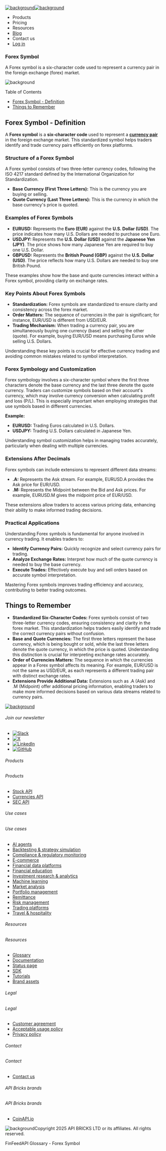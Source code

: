 [![background](/_next/image?url=https%3A%2F%2Fcdn.sanity.io%2Fimages%2Fxpx4czto%2Fproduction%2Fc9a795fc7fb3558997d636211a44e71eb59288f0-773x184.png&w=1920&q=75)![background](https://cdn.sanity.io/images/xpx4czto/production/875913d8710b3054c19fad19673dc5592614265e-773x184.svg)](/)

* Products
* Pricing
* Resources
* [Blog](/blog)
* Contact us
* [Log in](https://console.finfeedapi.com/?link=/apikeys/create)

### Forex Symbol

A Forex symbol is a six-character code used to represent a currency pair in the foreign exchange (forex) market.

![background](https://cdn.sanity.io/images/xpx4czto/production/999c709b2777af013884c6e2623e9aa699585a06-429x429.svg)

Table of Contents

* [Forex Symbol - Definition](#link-ad0c2371b1c5)
* [Things to Remember](#link-09bd664a6ddd)

Forex Symbol - Definition
-------------------------

A **Forex symbol** is a **six-character code** used to represent a [**currency pair**](https://www.finfeedapi.com/learn/glossary/currency-pair) in the foreign exchange market. This standardized symbol helps traders identify and trade currency pairs efficiently on forex platforms.

### Structure of a Forex Symbol

A Forex symbol consists of two three-letter currency codes, following the ISO 4217 standard defined by the International Organization for Standardization.

* **Base Currency (First Three Letters):** This is the currency you are buying or selling.
* **Quote Currency (Last Three Letters):** This is the currency in which the base currency's price is quoted.

### Examples of Forex Symbols

* **EURUSD:** Represents the **Euro (EUR)** against the **U.S. Dollar (USD)**. The price indicates how many U.S. Dollars are needed to purchase one Euro.
* **USDJPY:** Represents the **U.S. Dollar (USD)** against the **Japanese Yen (JPY)**. The price shows how many Japanese Yen are required to buy one U.S. Dollar.
* **GBPUSD:** Represents the **British Pound (GBP)** against the **U.S. Dollar (USD)**. The price reflects how many U.S. Dollars are needed to buy one British Pound.

These examples show how the base and quote currencies interact within a Forex symbol, providing clarity on exchange rates.

### Key Points About Forex Symbols

* **Standardization:** Forex symbols are standardized to ensure clarity and consistency across the forex market.
* **Order Matters:** The sequence of currencies in the pair is significant; for instance, EUR/USD is different from USD/EUR.
* **Trading Mechanism:** When trading a currency pair, you are simultaneously buying one currency (base) and selling the other (quote). For example, buying EUR/USD means purchasing Euros while selling U.S. Dollars.

Understanding these key points is crucial for effective currency trading and avoiding common mistakes related to symbol interpretation.

### Forex Symbology and Customization

Forex symbology involves a six-character symbol where the first three characters denote the base currency and the last three denote the quote currency. Traders can customize symbols based on their account's currency, which may involve currency conversion when calculating profit and loss (P/L). This is especially important when employing strategies that use symbols based in different currencies.

**Example:**

* **EURUSD:** Trading Euros calculated in U.S. Dollars.
* **USDJPY:** Trading U.S. Dollars calculated in Japanese Yen.

Understanding symbol customization helps in managing trades accurately, particularly when dealing with multiple currencies.

### Extensions After Decimals

Forex symbols can include extensions to represent different data streams:

* **.A:** Represents the Ask stream. For example, EURUSD.A provides the Ask price for EUR/USD.
* **.M:** Represents the Midpoint between the Bid and Ask prices. For example, EURUSD.M gives the midpoint price of EUR/USD.

These extensions allow traders to access various pricing data, enhancing their ability to make informed trading decisions.

### Practical Applications

Understanding Forex symbols is fundamental for anyone involved in currency trading. It enables traders to:

* **Identify Currency Pairs:** Quickly recognize and select currency pairs for trading.
* **Analyze Exchange Rates:** Interpret how much of the quote currency is needed to buy the base currency.
* **Execute Trades:** Effectively execute buy and sell orders based on accurate symbol interpretation.

Mastering Forex symbols improves trading efficiency and accuracy, contributing to better trading outcomes.

Things to Remember
------------------

* **Standardized Six-Character Codes:** Forex symbols consist of two three-letter currency codes, ensuring consistency and clarity in the forex market. This standardization helps traders easily identify and trade the correct currency pairs without confusion.
* **Base and Quote Currencies:** The first three letters represent the base currency, which is being bought or sold, while the last three letters denote the quote currency, in which the price is quoted. Understanding this distinction is crucial for interpreting exchange rates accurately.
* **Order of Currencies Matters:** The sequence in which the currencies appear in a Forex symbol affects its meaning. For example, EUR/USD is not the same as USD/EUR, as each represents a different trading pair with distinct exchange rates.
* **Extensions Provide Additional Data:** Extensions such as .A (Ask) and .M (Midpoint) offer additional pricing information, enabling traders to make more informed decisions based on various data streams related to currency pairs.

[![background](https://cdn.sanity.io/images/xpx4czto/production/8a2788aebc71f7f5dce82eb1b7a5e5cec9a64838-773x184.svg)](/)

###### Join our newsletter

* [![Slack](https://cdn.sanity.io/images/xpx4czto/production/26371f7c1474b3ce9e67c32e006a140ddd704b95-512x512.svg)](https://finfeedapi.slack.com/x-p8539721774929-8529109118914-8531038476964/messages/C08FVM7P68H)
* [![X](/_next/image?url=https%3A%2F%2Fcdn.sanity.io%2Fimages%2Fxpx4czto%2Fproduction%2F0aa41878d0ceb77292d9f847b2f4e21d688460c1-2400x2453.png&w=64&q=75)](https://x.com/FinFeedAPI "Follow FinFeedAPI on X")
* [![LinkedIn](/_next/image?url=https%3A%2F%2Fcdn.sanity.io%2Fimages%2Fxpx4czto%2Fproduction%2Fb9ce6f119974543779bbcad7563e234be8edd900-840x779.png&w=64&q=75)](https://www.linkedin.com/company/finfeedapi/?viewAsMember=true "Join FinFeedAPI on LinkedIn")
* [![GitHub](https://cdn.sanity.io/images/xpx4czto/production/f202b6faccfd5cc46299b976c2635fee60b55aa0-98x96.svg)](https://github.com/api-bricks/api-bricks-sdk/tree/master/finfeedapi)

###### Products

###### Products

* [Stock API](/products/stock-api)
* [Currencies API](/products/currencies-api)
* [SEC API](/products/sec-api)

###### Use cases

###### Use cases

* [AI agents](/use-case/ai-agents)
* [Backtesting & strategy simulation](/use-case/backtesting-strategy-simulation)
* [Compliance & regulatory monitoring](/use-case/compliance-regulatory-monitoring)
* [E-commerce](/use-case/e-commerce)
* [Financial data platforms](/use-case/financial-data-platforms)
* [Financial education](/use-case/education-platforms)
* [Investment research & analytics](/use-case/investment-research-analytics)
* [Machine learning](/use-case/machine-learning)
* [Market analysis](/use-case/market-analysis)
* [Portfolio management](/use-case/portfolio-management)
* [Remittance](/use-case/remittance)
* [Risk management](/use-case/risk-management)
* [Trading platforms](/use-case/trading-platforms)
* [Travel & hospitality](/use-case/travel-hospitality)

###### Resources

###### Resources

* [Glossary](/learn/glossary)
* [Documentation](https://docs.finfeedapi.com/)
* [Status page](https://status.finfeedapi.com/)
* [SDK](https://github.com/api-bricks/api-bricks-sdk/tree/master/finfeedapi)
* [Tutorials](https://github.com/api-bricks/api-bricks-sdk/tree/master/finfeedapi/sec-api-rest/tutorials)
* [Brand assets](https://brandfetch.com/finfeedapi.com)

###### Legal

###### Legal

* [Customer agreement](/legal#link-479af90ac5b8)
* [Acceptable usage policy](/legal#link-469068dc1416)
* [Privacy policy](/legal#link-192d9f962f94)

###### Contact

###### Contact

* [Contact us](/contact-us)

###### API Bricks brands

###### API Bricks brands

* [CoinAPI.io](https://www.coinapi.io/?utm_source=finfeedapi&utm_medium=referral&utm_campaign=finfeedapi_footer)

![background](https://cdn.sanity.io/images/xpx4czto/production/33a64ee50c88a79ba86cc35ba36e9eb13987bbe7-152x184.svg)Copyright 2025 API BRICKS LTD or its affiliates. All rights reserved.

FinFeedAPI Glossary - Forex Symbol